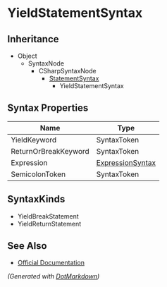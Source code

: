 # YieldStatementSyntax

## Inheritance

* Object
  * SyntaxNode
    * CSharpSyntaxNode
      * [StatementSyntax](StatementSyntax.md)
        * YieldStatementSyntax

## Syntax Properties

| Name                 | Type                                    |
| -------------------- | --------------------------------------- |
| YieldKeyword         | SyntaxToken                             |
| ReturnOrBreakKeyword | SyntaxToken                             |
| Expression           | [ExpressionSyntax](ExpressionSyntax.md) |
| SemicolonToken       | SyntaxToken                             |

## SyntaxKinds

* YieldBreakStatement
* YieldReturnStatement

## See Also

* [Official Documentation](https://docs.microsoft.com/en-us/dotnet/api/microsoft.codeanalysis.csharp.syntax.yieldstatementsyntax)


*\(Generated with [DotMarkdown](http://github.com/JosefPihrt/DotMarkdown)\)*
